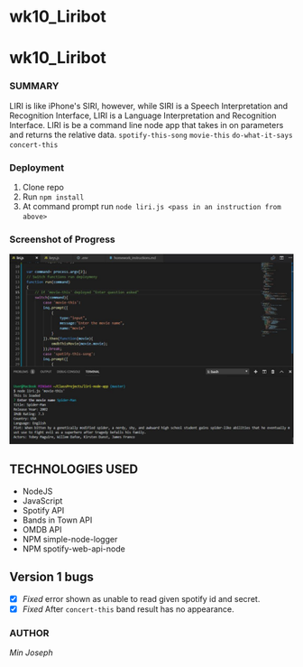 # wk10_Liribot
# wk10_Liribot
### SUMMARY

LIRI is like iPhone's SIRI, however, while SIRI is a 	Speech Interpretation and Recognition Interface, LIRI is a 	Language Interpretation and Recognition Interface. LIRI is 	be a command line node app that takes in on parameters  	and returns the relative data.
	`spotify-this-song` `movie-this` `do-what-it-says` `concert-this`

### Deployment

1. Clone repo
2. Run `npm install`
3. At command prompt run `node liri.js <pass in an instruction from above>`

### Screenshot of Progress
![Bug](images/Capture.JPG)

## TECHNOLOGIES USED

* NodeJS
* JavaScript
* Spotify API
* Bands in Town API
* OMDB API
* NPM simple-node-logger
* NPM spotify-web-api-node

## Version 1 bugs
- [x] *Fixed* error shown as unable to read given spotify id and secret.
- [x] *Fixed* After `concert-this` band result has no appearance.

### AUTHOR
*Min Joseph*
